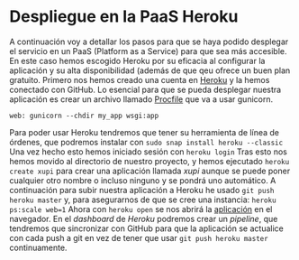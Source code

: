 # Despliegue en la PaaS Heroku

A continuación voy a detallar los pasos para que se haya podido desplegar el servicio en un PaaS (Platform as a Service) para que sea más accesible. En este caso hemos escogido Heroku por su eficacia al configurar la aplicación y su alta disponibilidad (además de que qeu ofrece un buen plan gratuito.
Primero nos hemos creado una cuenta en [Heroku](https://cloud.google.com/) y la hemos conectado con GitHub.
Lo esencial para que se pueda desplegar nuestra aplicación es crear un archivo llamado [Procfile](https://github.com/OMGitsXupi/WikiRandom/blob/master/Procfile) que va a usar gunicorn.
```
web: gunicorn --chdir my_app wsgi:app
```
Para poder usar Heroku tendremos que tener su herramienta de línea de órdenes, que podremos instalar con `sudo snap install heroku --classic`
Una vez hecho esto hemos iniciado sesión con `heroku login`
Tras esto nos hemos movido al directorio de nuestro proyecto, y hemos ejecutado `heroku create xupi` para crear una aplicación llamada _xupi_ aunque se puede poner cualquier otro nombre o incluso ninguno y se pondrá uno automático. A continuación para subir nuestra aplicación a Heroku he usado `git push heroku master` y, para asegurarnos de que se cree una instancia: `heroku ps:scale web=1`
Ahora con `heroku open` se nos abrirá la [aplicación](https://xupi.herokuapp.com/) en el navegador.
En el _dashboard_ de _Heroku_ podremos crear un _pipeline_, que tendremos que sincronizar con GitHub para que la aplicación se actualice con cada push a git en vez de tener que usar `git push heroku master` continuamente.